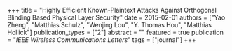 +++
title = "Highly Efficient Known-Plaintext Attacks Against Orthogonal Blinding Based Physical Layer Security"
date = 2015-02-01
authors = ["Yao Zheng", "Matthias Schulz", "Wenjing Lou", "Y. Thomas Hou", "Matthias Hollick"]
publication_types = ["2"]
abstract = ""
featured = true
publication = "*IEEE Wireless Communications Letters*"
tags = ["journal"]
+++

